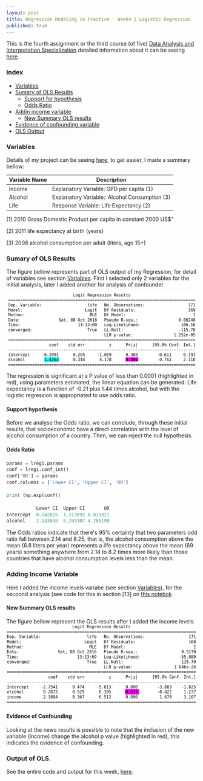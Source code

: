 ```yaml
---
layout: post
title: Regression Modeling in Practice - Week4 | Logistic Regression
published: true
---
```


This is the fourth assignment or the third course (of five)
[Data Analysis and Interpretation Specialization](https://www.coursera.org/specializations/data-analysis)
detailed information about it can be seeing [here](https://www.coursera.org/learn/data-visualization#).

### Index
+ [Variables](#variables)
+ [Sumary of OLS Results](#summary)
  + [Support for hypothesis](#support)
  + [Odds Ratio](#odds)
+ [Addin income variable](#add1)
  + [ New Summary OLS results](#new)
+ [Evidence of confounding variable](#evidence)
+ [OLS Output](#output)  

### <a name = "variables"></a>Variables

Details of my project can be seeing
[here](https://sidon.github.io/data-visualization-week1/), to get easier, I made a summary bellow:

|Variable Name|Description|
|-------------|-----------|
|Income       |Explanatory Variable: GPD per capita (1)|
|Alcohol      |Explanatory Variable:: Alcohol Consumption (3)|
|Life         |Response Variable: Life Expectancy (2)|

(1) 2010 Gross Domestic Product per capita in constant 2000 US$"

(2) 2011 life expectancy at birth (years)

(3) 2008 alcohol consumption per adult (liters, age 15+)

### <a name = "summary"></a>Sumary of OLS Results
The figure bellow represents part of OLS output of my Regression, for detail of
variables see section [Variables](#variables).
First I selected only 2 variables for the initial analysis, later I added another for analysis of confounder.

![plot](/images/ols_bregressionw4.png)

The regression is significant at a P value of less than 0.0001 (highlighted in red), using parameters estimated,  the linear equation can be generated: Life expectancy is a function of -0.21 plus 1.44 times alcohol, but with the logistic regression is appropriated to use odds ratio.

#### <a name = "support"></a>Support hypothesis
Before we analyse the Odds ratio, we can conclude, through these initial results, that socioeconomic have a direct correlation with the level of alcohol consumption of a country. Then, we can reject the null hypothesis.

#### <a name = "odds"></a>Odds Ratio

```python
params = lreg1.params
conf = lreg1.conf_int()
conf['OR'] = params
conf.columns = ['Lower CI', 'Upper CI', 'OR']

print (np.exp(conf))

           Lower CI  Upper CI       OR
Intercept  0.542615  1.213092 0.811321
alcohol    2.143658  8.249307 4.205198
```

The Odds ratios indicate that there's 95% certainty that two parameters odd ratio fall between 2.14 and 8.25, that is, the alcohol consumption above the mean (6.8 liters per year) represents a life expectancy above the mean (69 years) something anywhere from 2.14 to 8.2 times more likely than those countries that have alcohol consumption levels less than the mean.

### <a name = "add1"></a>Adding Income Variable
Here I added the income levels variabe (see section [Variables](#variables)),
for the secoond analysis (see code for this in section [13] on [this notebok](https://github.com/Sidon/Sidon.github.io/blob/master/_posts/bregession-w3.ipynb)

#### <a name = "new"></a>New Summary OLS results
The figure bellow represent the OLS results after I added the income levels.
![plot](/images/ols_bregressionw4-2.png)

#### <a name = "evidence"></a>Evidence of Confounding
Looking at the news results is possible to note that the inclusion of the new variable (income) change the alcohol p value (highlighted in red), this indicates the evidence of confounding.

### <a name = "output"></a>Output of OLS.
See the entire code and output for this week,  [here](https://github.com/Sidon/Sidon.github.io/blob/master/_posts/bregession-w4.ipynb).
